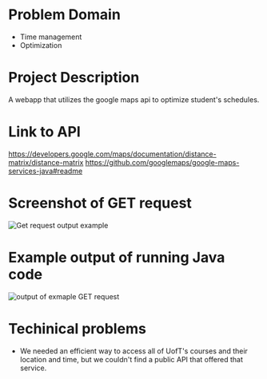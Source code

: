 # Problem Domain
- Time management
- Optimization

# Project Description
A webapp that utilizes the google maps api to optimize student's schedules.

# Link to API
https://developers.google.com/maps/documentation/distance-matrix/distance-matrix
https://github.com/googlemaps/google-maps-services-java#readme

# Screenshot of GET request
![Get request output example](https://cdn.discordapp.com/attachments/1155953411020292166/1155988768432599120/Screenshot_2023-09-25_180609.png)
# Example output of running Java code
![output of exmaple GET request](https://cdn.discordapp.com/attachments/1064023861961707580/1156026931532284035/image.png?ex=6513797a&is=651227fa&hm=663328f6cc32a2274a7c3e3014724fa48f890588e71beb2ce5ea656ee593c91b&)
# Techinical problems
- We needed an efficient way to access all of UofT's courses and their location and time, but we couldn't find a public API that offered that service.